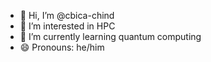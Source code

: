 - 👋 Hi, I’m @cbica-chind
- 👀 I’m interested in HPC
- 🌱 I’m currently learning quantum computing
- 😄 Pronouns: he/him

<!---
cbica-chind/cbica-chind is a ✨ special ✨ repository because its `README.md` (this file) appears on your GitHub profile.
You can click the Preview link to take a look at your changes.
--->
